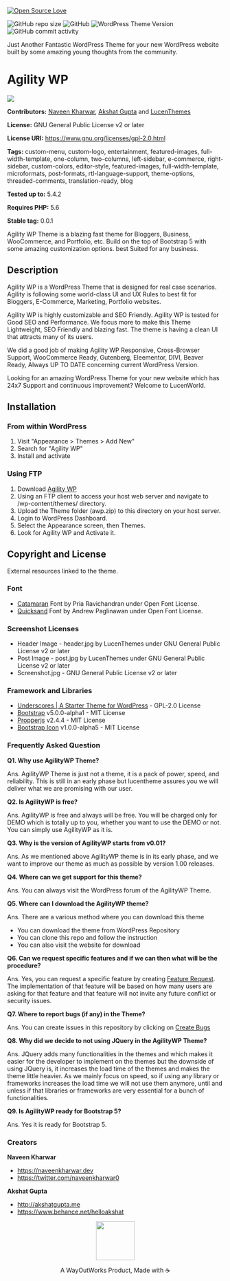 [![Open Source Love](https://badges.frapsoft.com/os/v3/open-source-175x29.png?v=103)](https://github.com/ellerbrock/open-source-badges/)

![GitHub repo size](https://img.shields.io/github/repo-size/wayoutworks/awp?label=We%20are%20Just) ![GitHub](https://img.shields.io/github/license/wayoutworks/awp?label=Proudly%20Open%20Source) ![WordPress Theme Version](https://img.shields.io/wordpress/theme/v/awp?label=Theme%20Version) ![GitHub commit activity](https://img.shields.io/github/commit-activity/m/wayoutworks/awp)

Just Another Fantastic WordPress Theme for your new WordPress website built by some amazing young thoughts from the community.

# Agility WP

<img src="https://user-images.githubusercontent.com/41269766/88546409-f75cf880-d039-11ea-8007-08ebc5693990.jpg">

**Contributors:** [Naveen Kharwar](https://profiles.wordpress.org/naveenkharwar), [Akshat Gupta](https://profiles.wordpress.org/username) and [LucenThemes](https://profiles.wordpress.org/lucenthemes)

**License:** GNU General Public License v2 or later

**License URI:** https://www.gnu.org/licenses/gpl-2.0.html

**Tags:** custom-menu, custom-logo, entertainment, featured-images, full-width-template, one-column, two-columns, left-sidebar, e-commerce, right-sidebar, custom-colors, editor-style, featured-images, full-width-template, microformats, post-formats, rtl-language-support, theme-options, threaded-comments, translation-ready, blog

**Tested up to:** 5.4.2

**Requires PHP:** 5.6

**Stable tag:** 0.0.1

Agility WP Theme is a blazing fast theme for Bloggers, Business, WooCommerce, and Portfolio, etc. Build on the top of Bootstrap 5 with some amazing customization options. best Suited for any business.

## Description

Agility WP is a WordPress Theme that is designed for real case scenarios. Agility is following some world-class UI and UX Rules to best fit for Bloggers, E-Commerce, Marketing, Portfolio websites.

Agility WP is highly customizable and SEO Friendly. Agility WP is tested for Good SEO and Performance. We focus more to make this Theme Lightweight, SEO Friendly and blazing fast. The theme is having a clean UI that attracts many of its users.

We did a good job of making Agility WP Responsive, Cross-Browser Support, WooCommerce Ready, Gutenberg, Eleementor, DIVI, Beaver Ready, Always UP TO DATE concerning current WordPress Version.

Looking for an amazing WordPress Theme for your new website which has 24x7 Support and continuous improvement?
Welcome to LucenWorld.


## Installation

### From within WordPress

1. Visit "Appearance > Themes > Add New"
2. Search for "Agility WP"
3. Install and activate

### Using FTP

1. Download [Agility WP](https://www.wordpress.org/themes/awp)
2. Using an FTP client to access your host web server and navigate to /wp-content/themes/ directory.
3. Upload the Theme folder (awp.zip) to this directory on your host server.
4. Login to WordPress Dashboard.
5. Select the Appearance screen, then Themes.
6. Look for Agility WP and Activate it.

## Copyright and License
External resources linked to the theme.

### Font

- [Catamaran](https://fonts.google.com/specimen/Catamaran) Font by Pria Ravichandran under Open Font License.
- [Quicksand](https://fonts.google.com/specimen/Quicksand) Font by Andrew Paglinawan under Open Font License.

### Screenshot Licenses

- Header Image - header.jpg by LucenThemes under GNU General Public License v2 or later
- Post Image - post.jpg by LucenThemes under GNU General Public License v2 or later
- Screenshot.jpg - GNU General Public License v2 or later

### Framework and Libraries
- [Underscores | A Starter Theme for WordPress](https://underscores.me/)  - GPL-2.0 License
- [Bootstrap](https://github.com/twbs/bootstrap) v5.0.0-alpha1 - MIT License
- [Propperjs](https://popper.js.org/) v2.4.4 - MIT License
- [Bootstrap Icon](https://icons.getbootstrap.com/) v1.0.0-alpha5 -  MIT License

### Frequently Asked Question

**Q1. Why use AgilityWP Theme?**

Ans. AgilityWP Theme is just not a theme, it is a pack of power, speed, and reliability. This is still in an early phase but lucentheme assures you we will deliver what we are promising with our user.

**Q2. Is AgilityWP is free?**

Ans. AgilityWP is free and always will be free. You will be charged only for DEMO which is totally up to you, whether you want to use the DEMO or not. You can simply use AgilityWP as it is.

**Q3. Why is the version of AgilityWP starts from v0.01?**

Ans. As we mentioned above AgilityWP theme is in its early phase, and we want to improve our theme as much as possible by version 1.00 releases.

**Q4. Where can we get support for this theme?**

Ans. You can always visit the WordPress forum of the AgilityWP Theme.

**Q5. Where can I download the AgilityWP theme?**

Ans. There are a various method where you can download this theme

- You can download the theme from WordPress Repository
- You can clone this repo and follow the instruction
- You can also visit the website for download

**Q6. Can we request specific features and if we can then what will be the procedure?**

Ans. Yes, you can request a specific feature by creating <a href="https://github.com/wayoutworks/awp/issues/new?assignees=&labels=&template=feature_request.md&title=">Feature Request</a>. The implementation of that feature will be based on how many users are asking for that feature and that feature will not invite any future conflict or security issues.

**Q7. Where to report bugs (if any) in the Theme?**

Ans. You can create issues in this repository by clicking on <a href="https://github.com/wayoutworks/awp/issues/new?assignees=&labels=&template=bug_report.md&title=">Create Bugs</a>

**Q8. Why did we decide to not using JQuery in the AgilityWP Theme?**

Ans.  JQuery adds many functionalities in the themes and which makes it easier for the developer to implement on the themes but the downside of using JQuery is, it increases the load time of the themes and makes the theme little heavier. As we mainly focus on speed, so if using any library or frameworks increases the load time we will not use them anymore, until and unless if that libraries or frameworks are very essential for a bunch of functionalities.

**Q9. Is AgilityWP ready for Bootstrap 5?**

Ans. Yes it is ready for Bootstrap 5.


### Creators

**Naveen Kharwar**
- https://naveenkharwar.dev
- https://twitter.com/naveenkharwar0

**Akshat Gupta**
- http://akshatgupta.me
- https://www.behance.net/helloakshat

<p align="center">
<img width="90" src="https://avatars0.githubusercontent.com/u/67482313?s=400&u=0058defa98c37122fc6f7e7cc88559a8340d2b1f&v=4">
</p>
<p align="center">A WayOutWorks Product, Made with ☕</p>
